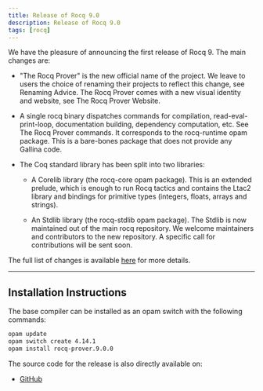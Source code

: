 ```yaml
---
title: Release of Rocq 9.0
description: Release of Rocq 9.0
tags: [rocq]
---
```


We have the pleasure of announcing the first release of Rocq 9. The main changes are:

  - "The Rocq Prover" is the new official name of the project. We leave to users the choice of renaming their projects to reflect this change, see Renaming Advice. The Rocq Prover comes with a new visual identity and website, see The Rocq Prover Website.

  - A single rocq binary dispatches commands for compilation, read-eval-print-loop, documentation building, dependency computation, etc. See The Rocq Prover commands. It corresponds to the rocq-runtime opam package. This is a bare-bones package that does not provide any Gallina code.

  - The Coq standard library has been split into two libraries:

    + A Corelib library (the rocq-core opam package). This is an extended prelude, which is enough to run Rocq tactics and contains the Ltac2 library and bindings for primitive types (integers, floats, arrays and strings).

    + An Stdlib library (the rocq-stdlib opam package). The Stdlib is now maintained out of the main rocq repository. We welcome maintainers and contributors to the new repository. A specific call for contributions will be sent soon.


The full list of changes is available [here](/doc/V9.0.0/refman/changes.html) for more details.

---

## Installation Instructions

The base compiler can be installed as an opam switch with the following commands:

```bash
opam update
opam switch create 4.14.1
opam install rocq-prover.9.0.0
```
The source code for the release is also directly available on:

* [GitHub](https://github.com/rocq-prover/rocq/releases/download/V9.0.0/rocq-9.0.0.tar.gz)
